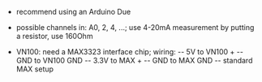 - recommend using an Arduino Due

- possible channels in: A0, 2, 4, ...; use 4-20mA measurement by putting a resistor, use 160Ohm

- VN100: need a MAX3323 interface chip; wiring:
-- 5V to VN100 +
-- GND to VN100 GND
-- 3.3V to MAX +
-- GND to MAX GND
-- standard MAX setup
